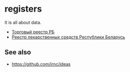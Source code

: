 # registers

It is all about data.

* [Торговый реестр РБ](https://github.com/irnc/trade-register)
* [Реестр лекарственных средств Республики Беларусь](http://rceth.by/Refbank/)

## See also

* https://github.com/irnc/ideas

